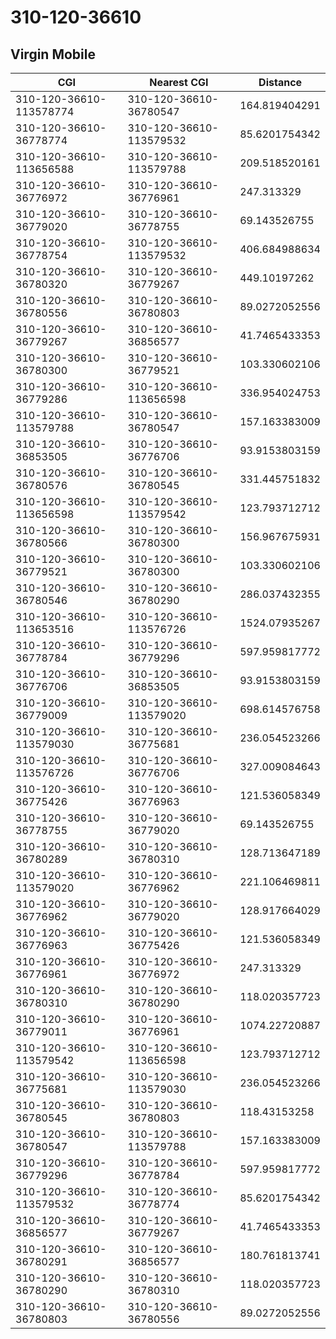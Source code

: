 # 310-120-36610
## Virgin Mobile


| CGI | Nearest CGI | Distance |
|-----|-------------|----------|
| 310-120-36610-113578774 | 310-120-36610-36780547 | 164.819404291 |
| 310-120-36610-36778774 | 310-120-36610-113579532 | 85.6201754342 |
| 310-120-36610-113656588 | 310-120-36610-113579788 | 209.518520161 |
| 310-120-36610-36776972 | 310-120-36610-36776961 | 247.313329 |
| 310-120-36610-36779020 | 310-120-36610-36778755 | 69.143526755 |
| 310-120-36610-36778754 | 310-120-36610-113579532 | 406.684988634 |
| 310-120-36610-36780320 | 310-120-36610-36779267 | 449.10197262 |
| 310-120-36610-36780556 | 310-120-36610-36780803 | 89.0272052556 |
| 310-120-36610-36779267 | 310-120-36610-36856577 | 41.7465433353 |
| 310-120-36610-36780300 | 310-120-36610-36779521 | 103.330602106 |
| 310-120-36610-36779286 | 310-120-36610-113656598 | 336.954024753 |
| 310-120-36610-113579788 | 310-120-36610-36780547 | 157.163383009 |
| 310-120-36610-36853505 | 310-120-36610-36776706 | 93.9153803159 |
| 310-120-36610-36780576 | 310-120-36610-36780545 | 331.445751832 |
| 310-120-36610-113656598 | 310-120-36610-113579542 | 123.793712712 |
| 310-120-36610-36780566 | 310-120-36610-36780300 | 156.967675931 |
| 310-120-36610-36779521 | 310-120-36610-36780300 | 103.330602106 |
| 310-120-36610-36780546 | 310-120-36610-36780290 | 286.037432355 |
| 310-120-36610-113653516 | 310-120-36610-113576726 | 1524.07935267 |
| 310-120-36610-36778784 | 310-120-36610-36779296 | 597.959817772 |
| 310-120-36610-36776706 | 310-120-36610-36853505 | 93.9153803159 |
| 310-120-36610-36779009 | 310-120-36610-113579020 | 698.614576758 |
| 310-120-36610-113579030 | 310-120-36610-36775681 | 236.054523266 |
| 310-120-36610-113576726 | 310-120-36610-36776706 | 327.009084643 |
| 310-120-36610-36775426 | 310-120-36610-36776963 | 121.536058349 |
| 310-120-36610-36778755 | 310-120-36610-36779020 | 69.143526755 |
| 310-120-36610-36780289 | 310-120-36610-36780310 | 128.713647189 |
| 310-120-36610-113579020 | 310-120-36610-36776962 | 221.106469811 |
| 310-120-36610-36776962 | 310-120-36610-36779020 | 128.917664029 |
| 310-120-36610-36776963 | 310-120-36610-36775426 | 121.536058349 |
| 310-120-36610-36776961 | 310-120-36610-36776972 | 247.313329 |
| 310-120-36610-36780310 | 310-120-36610-36780290 | 118.020357723 |
| 310-120-36610-36779011 | 310-120-36610-36776961 | 1074.22720887 |
| 310-120-36610-113579542 | 310-120-36610-113656598 | 123.793712712 |
| 310-120-36610-36775681 | 310-120-36610-113579030 | 236.054523266 |
| 310-120-36610-36780545 | 310-120-36610-36780803 | 118.43153258 |
| 310-120-36610-36780547 | 310-120-36610-113579788 | 157.163383009 |
| 310-120-36610-36779296 | 310-120-36610-36778784 | 597.959817772 |
| 310-120-36610-113579532 | 310-120-36610-36778774 | 85.6201754342 |
| 310-120-36610-36856577 | 310-120-36610-36779267 | 41.7465433353 |
| 310-120-36610-36780291 | 310-120-36610-36856577 | 180.761813741 |
| 310-120-36610-36780290 | 310-120-36610-36780310 | 118.020357723 |
| 310-120-36610-36780803 | 310-120-36610-36780556 | 89.0272052556 |

